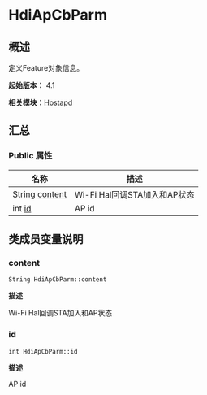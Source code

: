 # HdiApCbParm


## 概述

定义Feature对象信息。

**起始版本：** 4.1

**相关模块：**[Hostapd](_hostapd.md)


## 汇总


### Public 属性

| 名称 | 描述 | 
| -------- | -------- |
| String [content](#content) | Wi-Fi Hal回调STA加入和AP状态  | 
| int [id](#id) | AP id  | 


## 类成员变量说明


### content

```
String HdiApCbParm::content
```
**描述**

Wi-Fi Hal回调STA加入和AP状态


### id

```
int HdiApCbParm::id
```
**描述**

AP id
